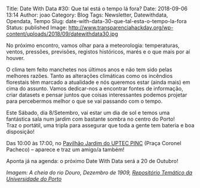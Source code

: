 Title: Date With Data #30: Que tal está o tempo lá fora?
Date: 2018-09-06 13:14
Author: joao
Category: Blog
Tags: Newsletter, Datewithdata, Opendata, Tempo
Slug: date-with-data-30-que-tal-esta-o-tempo-la-fora
Status: published
Image: http://www.transparenciahackday.org/wp-content/uploads/2018/09/datewithdata30.jpg

No próximo encontro, vamos olhar para a meteorologia: temperaturas, ventos, pressões, previsões, registos históricos, marés e o que mais por aí houver.

O clima tem feito manchetes nos últimos anos e não tem sido pelas melhores razões. Tanto as alterações climáticas como os incêndios florestais têm marcado a atualidade e nós queremos estar (ainda mais) em cima do assunto. Vamos dedicar-nos a encontrar fontes de informação, criar datasets e pensar juntos que coisas interessantes podemos projetar para percebermos melhor o que se vai passando com o tempo.

Este Sábado, dia 8/Setembro, vai estar um dia de sol e temos uma fantástica sala num jardim com bastante sombra no centro do Porto!  
Traz o portátil, uma tripla para assegurar que toda a gente tem bateria e boa disposição!

Das 10:00 às 17:00, no [Pavilhão Jardim do UPTEC PINC](http://www.openstreetmap.org/?mlat=41.15137&mlon=-8.61555#map=19/41.15138/-8.61555) (Praça Coronel Pacheco) – aparece e traz um amigo/a também!

Aponta já na agenda: o próximo Date With Data será a 20 de Outubro!

*Imagem: A cheia do rio Douro, Dezembro de 1909, [Repositório Temático da Universidade do Porto](http://hdl.handle.net/10405/1132)*
